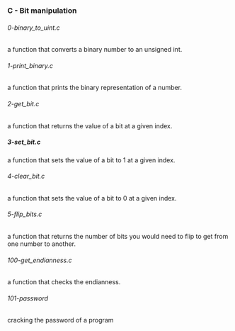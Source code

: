 ### C - Bit manipulation

###### 0-binary_to_uint.c
a function that converts a binary number to an unsigned int.

###### 1-print_binary.c
a function that prints the binary representation of a number.

###### 2-get_bit.c
a function that returns the value of a bit at a given index.

##### 3-set_bit.c
a function that sets the value of a bit to 1 at a given index.

###### 4-clear_bit.c
a function that sets the value of a bit to 0 at a given index.

###### 5-flip_bits.c
a function that returns the number of bits you would need to flip to get from
 one number to another.

###### 100-get_endianness.c
a function that checks the endianness.

###### 101-password
cracking the password of a program